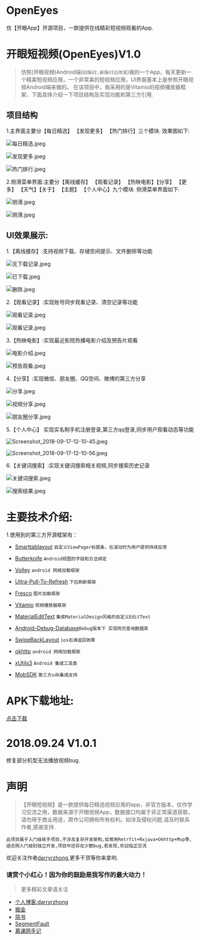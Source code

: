 # OpenEyes
仿【开眼App】开源项目，一款提供在线精彩短视频观看的App.


# 开眼短视频(OpenEyes)V1.0
>仿照(开眼视频)Android端(`旧版UI,新版UI已改变`)做的一个App，每天更新一个精美短视频应用，一个非常美的短视频应用，UI界面基本上是参照开眼视频Android端来做的。 在该项目中，我采用的是Vitamio的视频播放器框架，下面具体介绍一下项目结构及实现功能和第三方引用.

## 项目结构
1.主界面主要分【每日精选】 【发现更多】 【热门排行】三个模块.
效果图如下:


![每日精选.jpeg](https://upload-images.jianshu.io/upload_images/5549640-ef22c0941a6f9fdf.jpeg?imageMogr2/auto-orient/strip%7CimageView2/2/w/240)

![发现更多.jpeg](https://upload-images.jianshu.io/upload_images/5549640-72381624c9e2d456.jpeg?imageMogr2/auto-orient/strip%7CimageView2/2/w/240)

![热门排行.jpeg](https://upload-images.jianshu.io/upload_images/5549640-ea4e23af94e8b695.jpeg?imageMogr2/auto-orient/strip%7CimageView2/2/w/240)

2.侧滑菜单界面:主要分【离线缓存】 【观看记录】 【热映电影】【分享】 【更多】 【天气】【关于】 【主题】 【个人中心】九个模块.
侧滑菜单界面如下:


![侧滑.jpeg](https://upload-images.jianshu.io/upload_images/5549640-f25802fff596cf38.jpeg?imageMogr2/auto-orient/strip%7CimageView2/2/w/240)

![侧滑.jpeg](https://upload-images.jianshu.io/upload_images/5549640-e73fa825ffc5e8ba.jpeg?imageMogr2/auto-orient/strip%7CimageView2/2/w/240)

## UI效果展示:
1.【离线缓存】:支持视频下载、存储空间提示、文件删除等功能

![无下载记录.jpeg](https://upload-images.jianshu.io/upload_images/5549640-e6f0aa7c95496414.jpeg?imageMogr2/auto-orient/strip%7CimageView2/2/w/240)

![已下载.jpeg](https://upload-images.jianshu.io/upload_images/5549640-22502ad67bd27a00.jpeg?imageMogr2/auto-orient/strip%7CimageView2/2/w/240)

![删除.jpeg](https://upload-images.jianshu.io/upload_images/5549640-6df934bdec5af60f.jpeg?imageMogr2/auto-orient/strip%7CimageView2/2/w/240)

2.【观看记录】:实现账号同步观看记录、清空记录等功能

![观看记录.jpeg](https://upload-images.jianshu.io/upload_images/5549640-758ce1156da9ebf9.jpeg?imageMogr2/auto-orient/strip%7CimageView2/2/w/240)

![观看记录.jpeg](https://upload-images.jianshu.io/upload_images/5549640-3e1ff91fa7453947.jpeg?imageMogr2/auto-orient/strip%7CimageView2/2/w/240)

3.【热映电影】:实现最近影院热播电影介绍及预告片观看


![电影介绍.jpeg](https://upload-images.jianshu.io/upload_images/5549640-35a505ad49db12ef.jpeg?imageMogr2/auto-orient/strip%7CimageView2/2/w/240)

![预告观看.jpeg](https://upload-images.jianshu.io/upload_images/5549640-394b659973461ca5.jpeg?imageMogr2/auto-orient/strip%7CimageView2/2/w/480)

4.【分享】:实现微信、朋友圈、QQ空间、微博的第三方分享


![分享.jpeg](https://upload-images.jianshu.io/upload_images/5549640-62bf4c03c3bad879.jpeg?imageMogr2/auto-orient/strip%7CimageView2/2/w/240)

![视频分享.jpeg](https://upload-images.jianshu.io/upload_images/5549640-7dda606a6448a767.jpeg?imageMogr2/auto-orient/strip%7CimageView2/2/w/240)

![朋友圈分享.jpeg](https://upload-images.jianshu.io/upload_images/5549640-63ba699c652a2db7.jpeg?imageMogr2/auto-orient/strip%7CimageView2/2/w/240)

5.【个人中心】 实现实名制手机注册登录,第三方qq登录,同步用户观看动态等功能



![Screenshot_2018-09-17-12-10-45.jpeg](https://upload-images.jianshu.io/upload_images/5549640-c5dab18383a13bc0.jpeg?imageMogr2/auto-orient/strip%7CimageView2/2/w/240)

![Screenshot_2018-09-17-12-10-56.jpeg](https://upload-images.jianshu.io/upload_images/5549640-f74b79b7053f6f34.jpeg?imageMogr2/auto-orient/strip%7CimageView2/2/w/240)

6.【关键词搜索】:实现关键词搜索相关视频,同步搜索历史记录

![关键词搜索.jpeg](https://upload-images.jianshu.io/upload_images/5549640-200de7d533d9df94.jpeg?imageMogr2/auto-orient/strip%7CimageView2/2/w/240)

![搜索结果.jpeg](https://upload-images.jianshu.io/upload_images/5549640-b91201187b55d9b6.jpeg?imageMogr2/auto-orient/strip%7CimageView2/2/w/240)



# 主要技术介绍:
1.使用到的第三方开源框架有：
*   [Smarttablayout](https://github.com/ogaclejapan/SmartTabLayout) `自定义ViewPager标题条，在滚动时为用户提供持续反馈`

*   [Butterknife](https://github.com/JakeWharton/butterknife)  `Android视图的字段和方法绑定`

*   [Volley](https://github.com/mcxiaoke/android-volley)  `android 网络加载框架`
*   [Ultra-Pull-To-Refresh](https://github.com/liaohuqiu/android-Ultra-Pull-To-Refresh) `下拉刷新框架`
*   [Fresco](https://github.com/facebook/fresco) `图片加载框架`
*   [Vitamio](https://github.com/yixia/VitamioBundle) `视频播放器框架`
*   [MaterialEditText](https://github.com/rengwuxian/MaterialEditText) `集成MaterialDesign风格的自定义EditText`
*   [Android-Debug-Database](https://github.com/amitshekhariitbhu/Android-Debug-Database)`Debug版本下 实现网页查询数据库`
*  [SwipeBackLayout](https://github.com/ikew0ng/SwipeBackLayout) `ios右滑返回效果`
*  [okhttp](https://github.com/square/okhttp) `android 网络加载框架`
*  [xUtils3](https://github.com/wyouflf/xUtils3) `Android 集成工具类`
* [MobSDK](http://www.mob.com/) `第三方sdk集成支持`

# APK下载地址:
 [点击下载](https://fir.im/8psl)
 
 # 2018.09.24 V1.0.1
 修复部分机型无法播放视频bug.

# 声明
> 【开眼短视频】是一款提供每日精选视频应用的app，非官方版本，仅作学习交流之用，数据来源于开眼视频App，数据接口均属于非正常渠道获取，请勿用于商业用途，原作公司拥有所有权利。如涉及侵权问题,请及时联系作者,感谢支持.

`此项目属于入门级练手项目,不涉及复杂开发架构,如常用Retrfit+Rxjava+Okhttp+Mvp等,适合刚入门级别独立开发,项目中还存在少数bug,若发现,欢迎指正交流`

欢迎关注作者[darryrzhong](http://www.darryrzhong.site),更多干货等你来拿哟.

### 请赏个小红心！因为你的鼓励是我写作的最大动力！
>更多精彩文章请关注
- [个人博客:darryrzhong](http://www.darryrzhong.site)
- [掘金](https://juejin.im/user/5a6c3b19f265da3e49804988)
- [简书](https://www.jianshu.com/users/b7fdf53ec0b9/timeline)
- [SegmentFault](https://segmentfault.com/u/darryrzhong_5ac59892a5882/articles)
- [慕课网手记](https://www.imooc.com/u/6733207)
